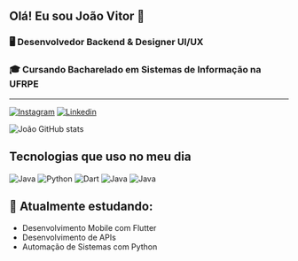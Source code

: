 ## Olá! Eu sou João Vitor 👋



### 🖥️ Desenvolvedor Backend & Designer UI/UX  
 
### 🎓 Cursando Bacharelado em Sistemas de Informação na UFRPE

---

[![Instagram](https://img.shields.io/badge/Instagram-E4405F?style=for-the-badge&logo=instagram&logoColor=white)](https://www.instagram.com/jaovitor.21/profilecard/)
[![Linkedin](https://img.shields.io/badge/LinkedIn-0077B5?style=for-the-badge&logo=linkedin&logoColor=white)](https://www.linkedin.com/in/jo%C3%A3o-v%C3%ADtor-368962337/)

![João GitHub stats](https://github-readme-stats.vercel.app/api?username=jaosilvaa&show_icons=true&theme=dracula)

## Tecnologias que uso no meu dia 
<div style="display: inline-block;">
    <img align="center" alt="Java" src="https://img.shields.io/badge/Flutter-02569B?style=for-the-badge&logo=flutter&logoColor=white" />
    <img align="center" alt="Python" src="https://img.shields.io/badge/Python-3776AB?style=for-the-badge&logo=python&logoColor=white" />
    <img align="center" alt="Dart" src="https://img.shields.io/badge/Dart-0175C2?style=for-the-badge&logo=dart&logoColor=white" />
    <img align="center" alt="Java" src="https://img.shields.io/badge/Java-ED8B00?style=for-the-badge&logo=openjdk&logoColor=white" />
    <img align="center" alt="Java" src="https://img.shields.io/badge/Figma-F24E1E?style=for-the-badge&logo=figma&logoColor=white" />
</div>



## 📘  Atualmente estudando:
- Desenvolvimento Mobile com Flutter
- Desenvolvimento de APIs
- Automação de Sistemas com Python

